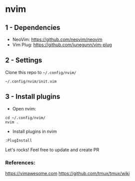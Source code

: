 # nvim

## 1 - Dependencies

+ NeoVim: https://github.com/neovim/neovim
+ Vim Plug: https://github.com/junegunn/vim-plug

## 2 - Settings
Clone this repo to `~/.config/nvim/`
```
~/.config/nvim/init.vim
```

## 3 - Install plugins
+ Open nvim:
```
cd ~/.config/nvim/
nvim .
```
+ Install plugins in nvim
```
:PlugInstall
```

Let's rocks!
Feel free to update and create PR

### References:
https://vimawesome.com
https://github.com/tmux/tmux/wiki
